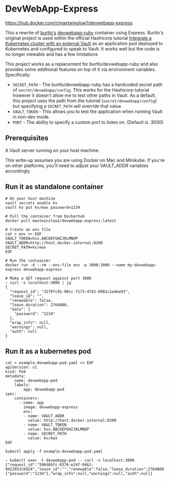 # DevWebApp-Express
https://hub.docker.com/r/maxtwinslow1/devwebapp-express

This a rewrite of [burtlo's](https://github.com/burtlo) [devwebapp-ruby](https://hub.docker.com/r/burtlo/devwebapp-ruby) container using Express. Burtlo's original project is used within the official Hashicorp tutorial [Integrate a Kubernetes cluster with an external Vault](https://developer.hashicorp.com/vault/tutorials/kubernetes/kubernetes-external-vault) as an application pod deployed to Kubernetes and configured to speak to Vault. It works well but the code is no longer viewable and has a few limitations

This project works as a replacement for burtlo/devwebapp-ruby and also provides some additional features on top of it via environment variables. Specifically:
- `SECRET_PATH` - The burtlo/devwebapp-ruby has a hardcoded secret path of `secret/devwebapp/config`. This works for the Hashicorp tutorial however it doesn't allow me to test other paths in Vault. As a default, this project uses the path from the tutorial  (`secret/devwebapp/config`) but specifying a `SECRET_PATH` will override that value.
- `VAULT_TOKEN` - This allows you to test the application when running Vault in non-dev mode.
- `PORT` - The ability to specify a custom port to listen on. (Default is :3000)

## Prerequisites
A Vault server running on your host machine.

This write-up assumes you are using Docker on Mac and Minikube. If you're on other platforms, you'll need to adjust your VAULT_ADDR variables accordingly.

## Run it as standalone container
```
# On your host machine
vault secrets enable kv
vault kv put kv/max password=1234

# Pull the container from Dockerhub
docker pull maxtwinslow1/devwebapp-express:latest

# Create an env file
cat > env << EOF
VAULT_TOKEN=hvs.ABCDEFGHIJKLMNOP
VAULT_ADDR=http://host.docker.internal:8200
SECRET_PATH=kv/max
EOF

# Run the contaainer
docker run -d --rm --env-file env -p 3000:3000 --name my-devwebapp-express devwebapp-express

# Make a GET request against port 3000
~ curl -s localhost:3000 | jq
{
  "request_id": "32f0fc91-00cc-f173-4742-0981c1edee93",
  "lease_id": "",
  "renewable": false,
  "lease_duration": 2764800,
  "data": {
    "password": "1234"
  },
  "wrap_info": null,
  "warnings": null,
  "auth": null
}
```

## Run it as a kubernetes pod
```
cat > example-devwebapp-pod.yaml << EOF
apiVersion: v1
kind: Pod
metadata:
    name: devwebapp-pod
    labels:
        app: devwebapp-pod
spec:
    containers:
      - name: app
        image: devwebapp-express
        env:
        - name: VAULT_ADDR
          value: http://host.docker.internal:8200
        - name: VAULT_TOKEN
          value: hvs.ABCDEFGHIJKLMNOP
        - name: SECRET_PATH
          value: kv/max
EOF

kubectl apply -f example-devwebapp-pod.yaml

~ kubectl exec -t devwebapp-pod -- curl -s localhost:3000
{"request_id":"596d6bfc-0376-e24f-0461-9422033cb924","lease_id":"","renewable":false,"lease_duration":2764800,"data":{"password":"1234"},"wrap_info":null,"warnings":null,"auth":null}
```
